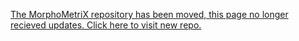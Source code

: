 <a href="https://github.com/MMI-CODEX/MorphoMetriX-V2"> The MorphoMetriX repository has been moved, this page no longer recieved updates. Click here to visit new repo.</a>

